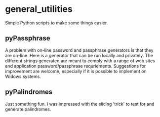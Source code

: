 # general_utilities
Simple Python scripts to make some things easier.

## pyPassphrase
A problem with on-line password and passphrase generators is that they are on-line. Here is a generator that can be run locally and privately. The different strings generated are meant to comply with a range of web sites and application password/passphrase requriements. 
Suggestions for improvement are welcome, especially if it is possible to implement on Widows systems.

## pyPalindromes
Just something fun. I was impressed with the slicing 'trick' to test for and generate palindromes.
